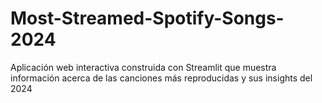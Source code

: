 # Most-Streamed-Spotify-Songs-2024
Aplicación web interactiva construida con Streamlit que muestra información acerca de las canciones más reproducidas y sus insights del 2024
